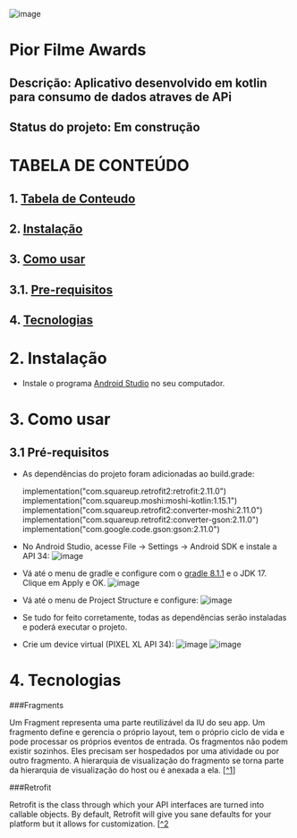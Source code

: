 
![image](https://github.com/user-attachments/assets/face0948-b40e-4fcd-98f3-ce0eacca7a43)
 
# Pior Filme Awards

## Descrição: Aplicativo desenvolvido em kotlin para consumo de dados atraves de APi

## Status do projeto: Em construção

# TABELA DE CONTEÚDO

## 1. [Tabela de Conteudo](https://github.com/andrezzab/PiorFilmeAwards/blob/main/README.md#tabela-de-conte%C3%BAdo)
## 2. [Instalação](https://github.com/andrezzab/PiorFilmeAwards/blob/main/README.md#2-instala%C3%A7%C3%A3o-1)
## 3. [Como usar](https://github.com/andrezzab/PiorFilmeAwards/blob/main/README.md#3-como-usar-1)
   ## 3.1. [Pre-requisitos](https://github.com/andrezzab/PiorFilmeAwards/blob/main/README.md#31-pr%C3%A9-requisitos)
## 4. [Tecnologias](https://github.com/andrezzab/PiorFilmeAwards/blob/main/README.md#4-tecnologias-1)

# 2. Instalação

- Instale o programa [Android Studio]([url](https://developer.android.com/studio?hl=pt-br&_gl=1*sz1gbq*_up*MQ..&gclid=CjwKCAjwxNW2BhAkEiwA24Cm9Bh_khqwnTH2tZ7AAylxEqtvt1ByRbdEnWz07iAhYglvlZt1nTyMlRoC5D0QAvD_BwE&gclsrc=aw.ds)) no seu computador.

# 3. Como usar
## 3.1 Pré-requisitos

- As dependências do projeto foram adicionadas ao build.grade:

    implementation("com.squareup.retrofit2:retrofit:2.11.0")
    implementation("com.squareup.moshi:moshi-kotlin:1.15.1")
    implementation("com.squareup.retrofit2:converter-moshi:2.11.0")
    implementation("com.squareup.retrofit2:converter-gson:2.11.0")
    implementation("com.google.code.gson:gson:2.11.0")

- No Android Studio, acesse File -> Settings -> Android SDK e instale a API 34:
![image](https://github.com/user-attachments/assets/5f85fa6c-07ab-49ad-a26b-1097ef079247)

- Vá até o menu de gradle e configure com o [gradle 8.1.1]([url](https://gradle.org/next-steps/?version=8.1.1&format=bin)) e o JDK 17. Clique em Apply e OK.
![image](https://github.com/user-attachments/assets/0349babb-9f8a-48d3-8481-785cbbff7af4)

- Vá até o menu de Project Structure e configure:
  ![image](https://github.com/user-attachments/assets/9afc2ba9-d1e8-4090-bc80-0816889bf630)

- Se tudo for feito corretamente, todas as dependências serão instaladas e poderá executar o projeto.

- Crie um device virtual (PIXEL XL API 34):
  ![image](https://github.com/user-attachments/assets/8bcba173-3eab-4a02-b82e-d5bfbab4b7b5)
  ![image](https://github.com/user-attachments/assets/f37d7e47-b5d7-49fb-b377-ba2b673a9379)

# 4. Tecnologias

###Fragments 

Um Fragment representa uma parte reutilizável da IU do seu app. Um fragmento define e gerencia o próprio layout, tem o próprio ciclo de vida e pode processar os próprios eventos de entrada. Os fragmentos não podem existir sozinhos. Eles precisam ser hospedados por uma atividade ou por outro fragmento. A hierarquia de visualização do fragmento se torna parte da hierarquia de visualização do host ou é anexada a ela. [[^1](https://developer.android.com/guide/fragments?hl=pt-br)]

###Retrofit 

Retrofit is the class through which your API interfaces are turned into callable objects. By default, Retrofit will give you sane defaults for your platform but it allows for customization. [[^2](https://square.github.io/retrofit/)


